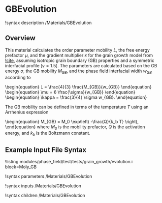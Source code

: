 # GBEvolution

!syntax description /Materials/GBEvolution

## Overview

This material calculates the order parameter mobility $L$, the free energy prefactor $\mu$, and the gradient multiplier $\kappa$ for the grain growth model from [!cite](moelans_quantitative_2008), assuming isotropic grain boundary (GB) properties and a symmetric interfacial profile ($\gamma=1.5$). The parameters are calculated based on the GB energy $\sigma$, the GB mobility $M_{GB}$, and the phase field interfacial width $w_{GB}$ according to

\begin{equation}
L = \frac{4}{3} \frac{M_{GB}}{w_{GB}}
\end{equation}
\begin{equation}
\mu = 6 \frac{\sigma}{w_{GB}}
\end{equation}
\begin{equation}
\kappa = \frac{3}{4} \sigma w_{GB}.
\end{equation}

The GB mobility can be defined in terms of the temperature $T$ using an Arrhenius expression

\begin{equation}
  M_{GB} = M_0 \exp\left( -\frac{Q}{k_b T} \right),
\end{equation}
where $M_0$ is the mobility prefactor, $Q$ is the activation energy, and $k_b$ is the Boltzmann constant.

## Example Input File Syntax

!listing modules/phase_field/test/tests/grain_growth/evolution.i block=Moly_GB

!syntax parameters /Materials/GBEvolution

!syntax inputs /Materials/GBEvolution

!syntax children /Materials/GBEvolution

